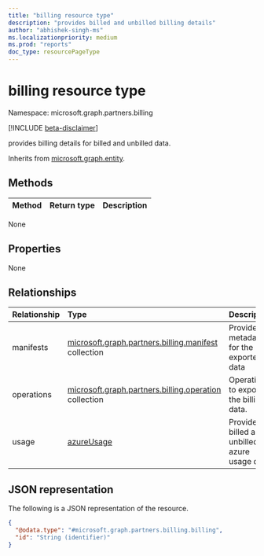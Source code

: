 ```yaml
---
title: "billing resource type"
description: "provides billed and unbilled billing details"
author: "abhishek-singh-ms"
ms.localizationpriority: medium
ms.prod: "reports"
doc_type: resourcePageType
---
```


# billing resource type

Namespace: microsoft.graph.partners.billing

[!INCLUDE [beta-disclaimer](../../includes/beta-disclaimer.md)]

provides billing details for billed and unbilled data.


Inherits from [microsoft.graph.entity](../resources/entity.md).

## Methods
|Method|Return type|Description|
|:---|:---|:---|
None

## Properties
None

## Relationships
|Relationship|Type|Description|
|:---|:---|:---|
|manifests|[microsoft.graph.partners.billing.manifest](partners-billing-manifest.md) collection|Provides metadata for the exported data|
|operations|[microsoft.graph.partners.billing.operation](partners-billing-operation.md) collection|Operation to export the billing data.|
|usage|[azureUsage](partners-billing-azureusage.md)|Provides billed and unbilled azure usage data.|

## JSON representation
The following is a JSON representation of the resource.
<!-- {
  "blockType": "resource",
  "keyProperty": "id",
  "@odata.type": "microsoft.graph.partners.billing.billing",
  "baseType": "microsoft.graph.entity",
  "openType": false
}
-->
``` json
{
  "@odata.type": "#microsoft.graph.partners.billing.billing",
  "id": "String (identifier)"
}
```

